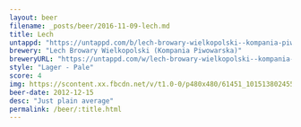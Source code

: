 ```yaml
---
layout: beer
filename: _posts/beer/2016-11-09-lech.md
title: Lech
untappd: "https://untappd.com/b/lech-browary-wielkopolski--kompania-piwowarska--lech-premium/29306"
brewery: "Lech Browary Wielkopolski (Kompania Piwowarska)"
breweryURL: "https://untappd.com/w/lech-browary-wielkopolski--kompania-piwowarska-/7927"
style: "Lager - Pale"
score: 4
img: https://scontent.xx.fbcdn.net/v/t1.0-0/p480x480/61451_10151380245533745_1375457790_n.jpg?oh=5bb02a1646d930643899921c1b666fb5&oe=5949E568
beer-date: 2012-12-15
desc: "Just plain average"
permalink: /beer/:title.html
---
```

